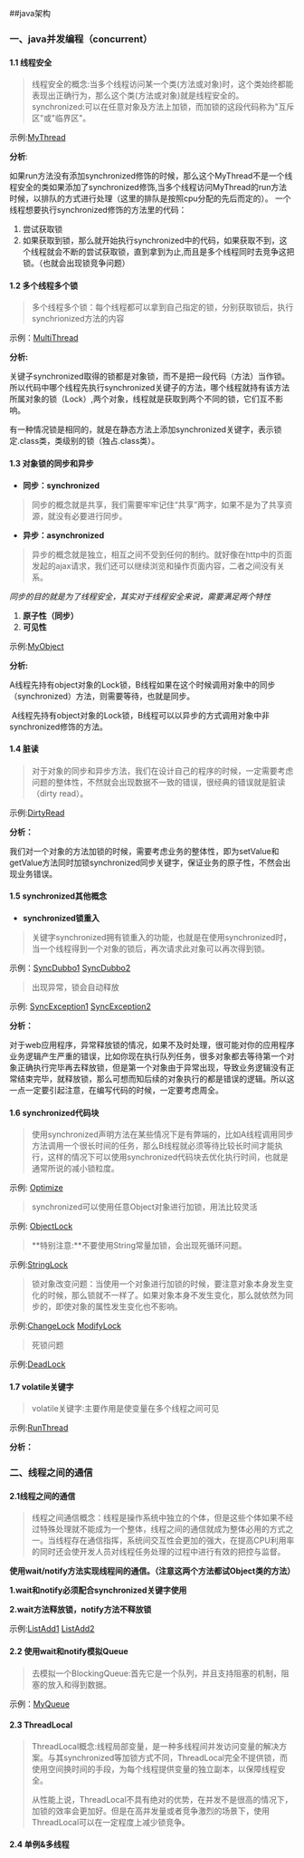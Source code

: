 ##java架构
### 一、java并发编程（concurrent）
#### 1.1 线程安全
> 线程安全的概念:当多个线程访问某一个类(方法或对象)时，这个类始终都能表现出正确行为，那么这个类(方法或对象)就是线程安全的。
> synchronized:可以在任意对象及方法上加锁，而加锁的这段代码称为"互斥区"或"临界区"。

示例:[MyThread](https://github.com/qintongbaba/java-architect/blob/master/java-concurrent/src/main/java/org/wuqinghua/thread/MyThread.java)

**分析**:  

​	   如果run方法没有添加synchronized修饰的时候，那么这个MyThread不是一个线程安全的类
​	   如果添加了synchronized修饰,当多个线程访问MyThread的run方法时候，以排队的方式进行处理（这里的排队是按照cpu分配的先后而定的）。
  一个线程想要执行synchronized修饰的方法里的代码：
1. 尝试获取锁
2. 如果获取到锁，那么就开始执行synchronized中的代码，如果获取不到，这个线程就会不断的尝试获取锁，直到拿到为止,而且是多个线程同时去竞争这把锁。（也就会出现锁竞争问题）

#### 1.2 多个线程多个锁

> 多个线程多个锁：每个线程都可以拿到自己指定的锁，分别获取锁后，执行synchrionized方法的内容

示例：[MultiThread](https://github.com/qintongbaba/java-architect/blob/master/java-concurrent/src/main/java/org/wuqinghua/thread/MultiThread.java)

**分析:**

​	 关键子synchronized取得的锁都是对象锁，而不是把一段代码（方法）当作锁。所以代码中哪个线程先执行synchronized关键子的方法，哪个线程就持有该方法所属对象的锁（Lock）,两个对象，线程就是获取到两个不同的锁，它们互不影响。

​	有一种情况锁是相同的，就是在静态方法上添加synchronized关键字，表示锁定.class类，类级别的锁（独占.class类）。

#### 1.3 对象锁的同步和异步

- **同步：synchronized** 

> 同步的概念就是共享，我们需要牢牢记住“共享”两字，如果不是为了共享资源，就没有必要进行同步。

- **异步：asynchronized**

> 异步的概念就是独立，相互之间不受到任何的制约。就好像在http中的页面发起的ajax请求，我们还可以继续浏览和操作页面内容，二者之间没有关系。

  *同步的目的就是为了线程安全，其实对于线程安全来说，需要满足两个特性*
1. **原子性（同步）**
2. **可见性**

示例:[MyObject](https://github.com/qintongbaba/java-architect/blob/master/java-concurrent/src/main/java/org/wuqinghua/thread/MyObject.java)

**分析:**

​	A线程先持有object对象的Lock锁，B线程如果在这个时候调用对象中的同步（synchronized）方法，则需要等待，也就是同步。

​	A线程先持有object对象的Lock锁，B线程可以以异步的方式调用对象中非 synchronized修饰的方法。

#### 1.4 脏读

> 对于对象的同步和异步方法，我们在设计自己的程序的时候，一定需要考虑问题的整体性，不然就会出现数据不一致的错误，很经典的错误就是脏读（dirty read）。

示例:[DirtyRead](https://github.com/qintongbaba/java-architect/blob/master/java-concurrent/src/main/java/org/wuqinghua/thread/DirtyRead.java)

**分析：**

​	我们对一个对象的方法加锁的时候，需要考虑业务的整体性，即为setValue和getValue方法同时加锁synchronized同步关键字，保证业务的原子性，不然会出现业务错误。

#### 1.5 synchronized其他概念

- **synchronized锁重入**

> 关键字synchronized拥有锁重入的功能，也就是在使用synchronized时，当一个线程得到一个对象的锁后，再次请求此对象可以再次得到锁。

示例：[SyncDubbo1](https://github.com/qintongbaba/java-architect/blob/master/java-concurrent/src/main/java/org/wuqinghua/thread/SyncDubbo1.java)        [SyncDubbo2](https://github.com/qintongbaba/java-architect/blob/master/java-concurrent/src/main/java/org/wuqinghua/thread/SyncDubbo2.java)

>  出现异常，锁会自动释放

示例:  [SyncException1](https://github.com/qintongbaba/java-architect/blob/master/java-concurrent/src/main/java/org/wuqinghua/thread/SyncException1.java)      [SyncException2](https://github.com/qintongbaba/java-architect/blob/master/java-concurrent/src/main/java/org/wuqinghua/thread/SyncException2.java)

  **分析：**

​	对于web应用程序，异常释放锁的情况，如果不及时处理，很可能对你的应用程序业务逻辑产生严重的错误，比如你现在执行队列任务，很多对象都去等待第一个对象正确执行完毕再去释放锁，但是第一个对象由于异常出现，导致业务逻辑没有正常结束完毕，就释放锁，那么可想而知后续的对象执行的都是错误的逻辑。所以这一点一定要引起注意，在编写代码的时候，一定要考虑周全。

#### 1.6 synchronized代码块

> 使用synchronized声明方法在某些情况下是有弊端的，比如A线程调用同步方法调用一个很长时间的任务，那么B线程就必须等待比较长时间才能执行，这样的情况下可以使用synchronized代码块去优化执行时间，也就是通常所说的减小锁粒度。

示例: [Optimize](https://github.com/qintongbaba/java-architect/blob/master/java-concurrent/src/main/java/org/wuqinghua/thread/Optimize.java)

> synchronized可以使用任意Object对象进行加锁，用法比较灵活

示例: [ObjectLock](https://github.com/qintongbaba/java-architect/blob/master/java-concurrent/src/main/java/org/wuqinghua/thread/ObjectLock.java)

> **特别注意:**不要使用String常量加锁，会出现死循环问题。

示例:[StringLock](https://github.com/qintongbaba/java-architect/blob/master/java-concurrent/src/main/java/org/wuqinghua/thread/StringLock.java)

>锁对象改变问题：当使用一个对象进行加锁的时候，要注意对象本身发生变化的时候，那么锁就不一样了。如果对象本身不发生变化，那么就依然为同步的，即使对象的属性发生变化也不影响。

示例:[ChangeLock](https://github.com/qintongbaba/java-architect/blob/master/java-concurrent/src/main/java/org/wuqinghua/thread/ChangeLock.java)        [ModifyLock](https://github.com/qintongbaba/java-architect/blob/master/java-concurrent/src/main/java/org/wuqinghua/thread/ModifyLock.java)  

>死锁问题

示例:[DeadLock](https://github.com/qintongbaba/java-architect/blob/master/java-concurrent/src/main/java/org/wuqinghua/thread/DeadLock.java)

#### 1.7 volatile关键字

> volatile关键字:主要作用是使变量在多个线程之间可见

示例:[RunThread](https://github.com/qintongbaba/java-architect/blob/master/java-concurrent/src/main/java/org/wuqinghua/thread/RunThread.java)

**分析：**

### 二、线程之间的通信

#### 2.1线程之间的通信

> 线程之间通信概念：线程是操作系统中独立的个体，但是这些个体如果不经过特殊处理就不能成为一个整体，线程之间的通信就成为整体必用的方式之一。当线程存在通信指挥，系统间交互性会更加的强大，在提高CPU利用率的同时还会使开发人员对线程任务处理的过程中进行有效的把控与监督。

**使用wait/notify方法实现线程间的通信。（注意这两个方法都试Object类的方法）**

**1.wait和notify必须配合synchronized关键字使用**

**2.wait方法释放锁，notify方法不释放锁**

示例:[ListAdd1](https://github.com/qintongbaba/java-architect/blob/master/java-concurrent/src/main/java/org/wuqinghua/communicate/ListAdd1.java)        [ListAdd2](https://github.com/qintongbaba/java-architect/blob/master/java-concurrent/src/main/java/org/wuqinghua/communicate/ListAdd2.java)

#### 2.2 使用wait和notify模拟Queue

> 去模拟一个BlockingQueue:首先它是一个队列，并且支持阻塞的机制，阻塞的放入和得到数据。

示例：[MyQueue](https://github.com/qintongbaba/java-architect/blob/master/java-concurrent/src/main/java/org/wuqinghua/communicate/MyQueue.java)

#### 2.3 ThreadLocal

> ThreadLocal概念:线程局部变量，是一种多线程间并发访问变量的解决方案。与其synchronized等加锁方式不同，ThreadLocal完全不提供锁，而使用空间换时间的手段，为每个线程提供变量的独立副本，以保障线程安全。
>
> 从性能上说，ThreadLocal不具有绝对的优势，在并发不是很高的情况下，加锁的效率会更加好。但是在高并发量或者竞争激烈的场景下，使用ThreadLocal可以在一定程度上减少锁竞争。

#### 2.4 单例&多线程

​	